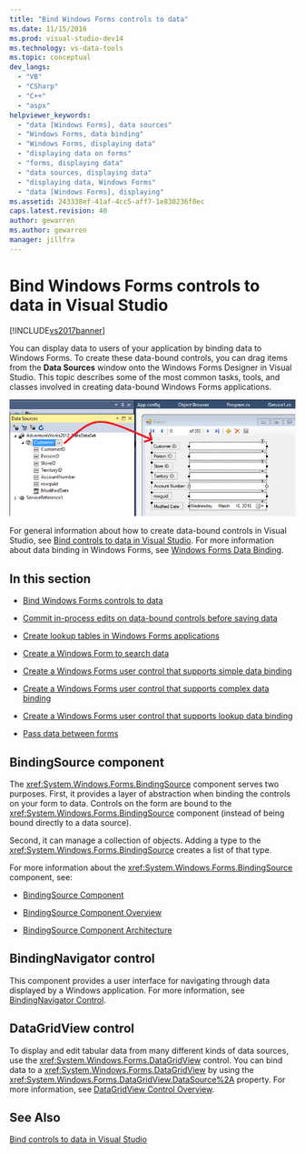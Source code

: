 ```yaml
---
title: "Bind Windows Forms controls to data"
ms.date: 11/15/2016
ms.prod: visual-studio-dev14
ms.technology: vs-data-tools
ms.topic: conceptual
dev_langs:
  - "VB"
  - "CSharp"
  - "C++"
  - "aspx"
helpviewer_keywords:
  - "data [Windows Forms], data sources"
  - "Windows Forms, data binding"
  - "Windows Forms, displaying data"
  - "displaying data on forms"
  - "forms, displaying data"
  - "data sources, displaying data"
  - "displaying data, Windows Forms"
  - "data [Windows Forms], displaying"
ms.assetid: 243338ef-41af-4cc5-aff7-1e830236f0ec
caps.latest.revision: 40
author: gewarren
ms.author: gewarren
manager: jillfra
---
```

# Bind Windows Forms controls to data in Visual Studio
[!INCLUDE[vs2017banner](../includes/vs2017banner.md)]

You can display data to users of your application by binding data to Windows Forms. To create these data-bound controls, you can drag items from the **Data Sources** window onto the Windows Forms Designer in Visual Studio. This topic describes some of the most common tasks, tools, and classes involved in creating data-bound Windows Forms applications.

 ![Data Source drag operation](../data-tools/media/raddata-data-source-drag-operation.png "raddata Data Source drag operation")

 For general information about how to create data-bound controls in Visual Studio, see [Bind controls to data in Visual Studio](../data-tools/bind-controls-to-data-in-visual-studio.md). For more information about data binding in Windows Forms, see [Windows Forms Data Binding](http://msdn.microsoft.com/library/c3826d8e-ea25-4ad4-a669-45bfb19192aa).

## In this section

-   [Bind Windows Forms controls to data](../data-tools/bind-windows-forms-controls-to-data.md)

-   [Commit in-process edits on data-bound controls before saving data](../data-tools/commit-in-process-edits-on-data-bound-controls-before-saving-data.md)

-   [Create lookup tables in Windows Forms applications](../data-tools/create-lookup-tables-in-windows-forms-applications.md)

-   [Create a Windows Form to search data](../data-tools/create-a-windows-form-to-search-data.md)

-   [Create a Windows Forms user control that supports simple data binding](../data-tools/create-a-windows-forms-user-control-that-supports-simple-data-binding.md)

-   [Create a Windows Forms user control that supports complex data binding](../data-tools/create-a-windows-forms-user-control-that-supports-complex-data-binding.md)

-   [Create a Windows Forms user control that supports lookup data binding](../data-tools/create-a-windows-forms-user-control-that-supports-lookup-data-binding.md)

-   [Pass data between forms](../data-tools/pass-data-between-forms.md)

## BindingSource component
 The <xref:System.Windows.Forms.BindingSource> component serves two purposes. First, it provides a layer of abstraction when binding the controls on your form to data. Controls on the form are bound to the <xref:System.Windows.Forms.BindingSource> component (instead of being bound directly to a data source).

 Second, it can manage a collection of objects. Adding a type to the <xref:System.Windows.Forms.BindingSource> creates a list of that type.

 For more information about the <xref:System.Windows.Forms.BindingSource> component, see:

-   [BindingSource Component](http://msdn.microsoft.com/library/3e2faf4c-f5b8-4fa6-9fbc-f59c37ec2fb9)

-   [BindingSource Component Overview](http://msdn.microsoft.com/library/be838caf-fcb0-4b68-827f-58b2c04b747f)

-   [BindingSource Component Architecture](http://msdn.microsoft.com/library/7bc69c90-8a11-48b1-9336-3adab5b41591)

## BindingNavigator control
 This component provides a user interface for navigating through data displayed by a Windows application. For more information, see [BindingNavigator Control](http://msdn.microsoft.com/library/18c1e2a5-9834-40d3-9b2e-2b545e4e769e).

## DataGridView control
 To display and edit tabular data from many different kinds of data sources, use the <xref:System.Windows.Forms.DataGridView> control. You can bind data to a <xref:System.Windows.Forms.DataGridView> by using the <xref:System.Windows.Forms.DataGridView.DataSource%2A> property. For more information, see [DataGridView Control Overview](http://msdn.microsoft.com/library/0a45c661-89dc-4390-9cc6-c47eee501488).

## See Also
 [Bind controls to data in Visual Studio](../data-tools/bind-controls-to-data-in-visual-studio.md)
